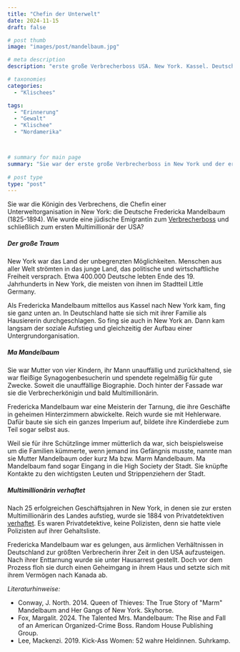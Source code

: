 ```yaml
---
title: "Chefin der Unterwelt"
date: 2024-11-15
draft: false

# post thumb
image: "images/post/mandelbaum.jpg"

# meta description
description: "erste große Verbrecherboss USA. New York. Kassel. Deutsche Emigranten. Little Germany New York. erste Mulitmillionär in der US-Geschichte. Deutsche Fredericka Mandelbaum. Ma Mandelbaum. Marm Mandelbaum. High Society New York. Meisterin der Tarnung. Jüdische Emigranten USA. Flucht nach Kanada."

# taxonomies
categories:
  - "Klischees"

tags:
  - "Erinnerung"
  - "Gewalt"
  - "Klischee"
  - "Nordamerika"



# summary for main page
summary: "Sie war der erste große Verbrecherboss in New York und der erste Mulitmillionär in der US-Geschichte: die Deutsche Fredericka Mandelbaum (1825-1894)."
  
# post type
type: "post"
---
```


Sie war die Königin des Verbrechens, die Chefin einer Unterweltorganisation in New York: die Deutsche Fredericka Mandelbaum (1825-1894). Wie wurde eine jüdische Emigrantin zum [Verbrecherboss](https://www1.wdr.de/mediathek/audio/zeitzeichen/audio-new-yorker-verbrecherkoenigin-aus-kassel-fredericka-mandelbaum-100.html) und schließlich zum ersten Multimillionär der USA?

##### Der große Traum

New York war das Land der unbegrenzten Möglichkeiten. Menschen aus aller Welt strömten in das junge Land, das politische und wirtschaftliche Freiheit versprach. Etwa 400.000 Deutsche lebten Ende des 19. Jahrhunderts in New York, die meisten von ihnen im Stadtteil Little Germany.

Als Fredericka Mandelbaum mittellos aus Kassel nach New York kam, fing sie ganz unten an. In Deutschland hatte sie sich mit ihrer Familie als Hausiererin durchgeschlagen. So fing sie auch in New York an. Dann kam langsam der soziale Aufstieg und gleichzeitig der Aufbau einer Untergrundorganisation.

##### Ma Mandelbaum

Sie war Mutter von vier Kindern, ihr Mann unauffällig und zurückhaltend, sie war fleißige Synagogenbesucherin und spendete regelmäßig für gute Zwecke. Soweit die unauffällige Biographie. Doch hinter der Fassade war sie die Verbrecherkönigin und bald Multimillionärin.

Fredericka Mandelbaum war eine Meisterin der Tarnung, die ihre Geschäfte in geheimen Hinterzimmern abwickelte. Reich wurde sie mit Hehlerware. Dafür baute sie sich ein ganzes Imperium auf, bildete ihre Kinderdiebe zum Teil sogar selbst aus.

Weil sie für ihre Schützlinge immer mütterlich da war, sich beispielsweise um die Familien kümmerte, wenn jemand ins Gefängnis musste, nannte man sie Mutter Mandelbaum oder kurz Ma bzw. Marm Mandelbaum. Ma Mandelbaum fand sogar Eingang in die High Society der Stadt. Sie knüpfte Kontakte zu den wichtigsten Leuten und Strippenziehern der Stadt. 

##### Multimillionärin verhaftet

Nach 25 erfolgreichen Geschäftsjahren in New York, in denen sie zur ersten Multimillionärin des Landes aufstieg, wurde sie 1884 von Privatdetektiven [verhaftet](https://www.br.de/radio/bayern2/sendungen/kalenderblatt/friederike-mandelbaum-in-new-york-verhaftet-100.html). Es waren Privatdetektive, keine Polizisten, denn sie hatte viele Polizisten auf ihrer Gehaltsliste. 

Fredericka Mandelbaum war es gelungen, aus ärmlichen Verhältnissen in Deutschland zur größten Verbrecherin ihrer Zeit in den USA aufzusteigen. Nach ihrer Enttarnung wurde sie unter Hausarrest gestellt. Doch vor dem Prozess floh sie durch einen Geheimgang in ihrem Haus und setzte sich mit ihrem Vermögen nach Kanada ab. 

*Literaturhinweise:*
- Conway, J. North. 2014. Queen of Thieves: The True Story of "Marm" Mandelbaum and Her Gangs of New York. Skyhorse.
- Fox, Margalit. 2024. The Talented Mrs. Mandelbaum: The Rise and Fall of an American Organized-Crime Boss. Random House Publishing Group.
- Lee, Mackenzi. 2019. Kick-Ass Women: 52 wahre Heldinnen. Suhrkamp.
